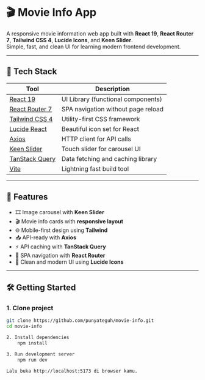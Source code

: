 # 🎬 Movie Info App

A responsive movie information web app built with **React 19**, **React Router 7**, **Tailwind CSS 4**, **Lucide Icons**, and **Keen Slider**.  
Simple, fast, and clean UI for learning modern frontend development.

---


## 🚀 Tech Stack

| Tool                                               | Description                                |
|----------------------------------------------------|--------------------------------------------|
| [React 19](https://react.dev)                      | UI Library (functional components)         |
| [React Router 7](https://reactrouter.com)          | SPA navigation without page reload         |
| [Tailwind CSS 4](https://tailwindcss.com)          | Utility-first CSS framework                |
| [Lucide React](https://lucide.dev)                 | Beautiful icon set for React               |
| [Axios](https://axios-http.com)                    | HTTP client for API calls                  |
| [Keen Slider](https://keen-slider.io)              | Touch slider for carousel UI               |
| [TanStack Query](https://tanstack.com/query/latest)| Data fetching and caching library          |
| [Vite](https://vitejs.dev)                         | Lightning fast build tool                  |

---


## 📸 Features

- 🎞️ Image carousel with **Keen Slider**  
- 🎬 Movie info cards with **responsive layout**  
- 🌐 Mobile-first design using **Tailwind**  
- 📥 API-ready with **Axios**  
- ⚡ API caching with **TanStack Query**
- 🧭 SPA navigation with **React Router**  
- 🎨 Clean and modern UI using **Lucide Icons**  

---

## 🛠️ Getting Started

### 1. Clone project

```bash
git clone https://github.com/punyateguh/movie-info.git
cd movie-info

2. Install dependencies
    npm install

3. Run development server
    npm run dev

Lalu buka http://localhost:5173 di browser kamu.